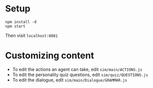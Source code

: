 # Setup

```
npm install -d
npm start
```

Then visit `localhost:8081`

# Customizing content

- To edit the actions an agent can take, edit `sim/main/ACTIONS.js`
- To edit the personality quiz questions, edit `sim/quiz/QUESTIONS.js`
- To edit the dialogue, edit `sim/main/Dialogue/GRAMMAR.js`

